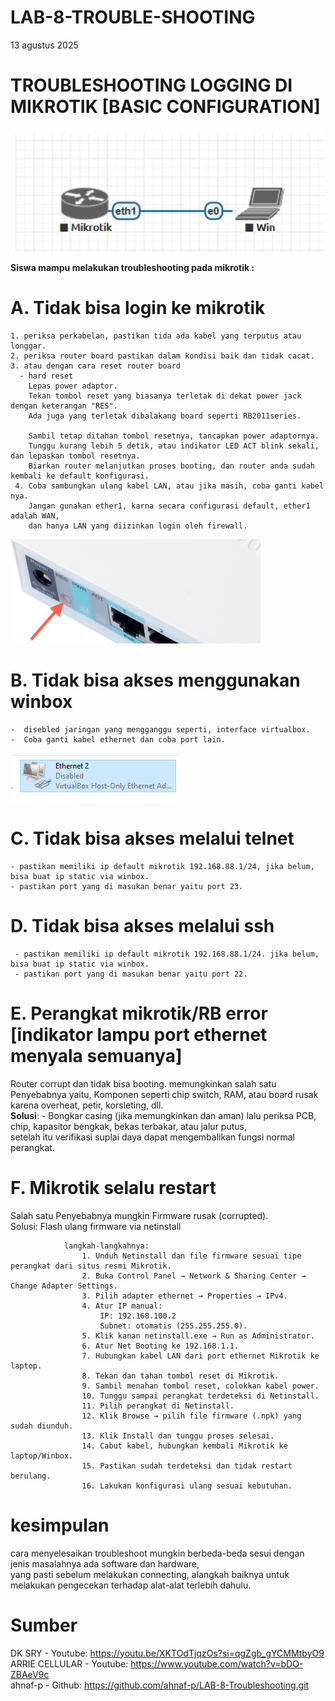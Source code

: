 # LAB-8-TROUBLE-SHOOTING
13 agustus 2025
# TROUBLESHOOTING LOGGING DI MIKROTIK [BASIC CONFIGURATION] 

![M](sl.PNG)

**Siswa mampu melakukan troubleshooting pada mikrotik :**    
# A. Tidak bisa login ke mikrotik    
    1. periksa perkabelan, pastikan tida ada kabel yang terputus atau longgar.  
    2. periksa router board pastikan dalam kondisi baik dan tidak cacat.   
    3. atau dengan cara reset router board 
      - hard reset 
        Lepas power adaptor.  
        Tekan tombol reset yang biasanya terletak di dekat power jack dengan keterangan "RES".     
        Ada juga yang terletak dibalakang board seperti RB2011series.   
        
        Sambil tetap ditahan tombol resetnya, tancapkan power adaptornya.    
        Tunggu kurang lebih 5 detik, atau indikator LED ACT blink sekali, dan lepaskan tombol resetnya.    
        Biarkan router melanjutkan proses booting, dan router anda sudah kembali ke default konfigurasi.
     4. Coba sambungkan ulang kabel LAN, atau jika masih, coba ganti kabel nya.  
        Jangan gunakan ether1, karna secara configurasi default, ether1 adalah WAN,  
        dan hanya LAN yang diizinkan login oleh firewall.

![M](dua.png)

# B. Tidak bisa akses menggunakan winbox 
    -  disebled jaringan yang mengganggu seperti, interface virtualbox.
    -  Coba ganti kabel ethernet dan coba port lain.  

![M](eth.PNG)

# C. Tidak bisa akses melalui telnet
    - pastikan memiliki ip default mikrotik 192.168.88.1/24, jika belum, bisa buat ip static via winbox.  
    - pastikan port yang di masukan benar yaitu port 23.
# D. Tidak bisa akses melalui ssh
     - pastikan memiliki ip default mikrotik 192.168.88.1/24. jika belum, bisa buat ip static via winbox.  
     - pastikan port yang di masukan benar yaitu port 22.
# E. Perangkat mikrotik/RB error [indikator lampu port ethernet menyala semuanya]
 Router corrupt dan tidak bisa booting. memungkinkan salah satu Penyebabnya yaitu, Komponen seperti chip switch, RAM, 
atau board rusak karena overheat, petir, korsleting, dll.  
**Solusi**: 
      - Bongkar casing (jika memungkinkan dan aman) lalu periksa PCB, chip, kapasitor bengkak, bekas terbakar, atau jalur putus,   
      setelah itu verifikasi suplai daya dapat mengembalikan fungsi normal perangkat.
         
# F. Mikrotik selalu restart
Salah satu Penyebabnya mungkin Firmware rusak (corrupted).  
Solusi: Flash ulang firmware via netinstall  

                langkah-langkahnya:  
                    1. Unduh Netinstall dan file firmware sesuai tipe perangkat dari situs resmi Mikrotik.  
                    2. Buka Control Panel → Network & Sharing Center → Change Adapter Settings.  
                    3. Pilih adapter ethernet → Properties → IPv4.  
                    4. Atur IP manual:  
                        IP: 192.168.100.2 
                        Subnet: otomatis (255.255.255.0).  
                    5. Klik kanan netinstall.exe → Run as Administrator.  
                    6. Atur Net Booting ke 192.168.1.1.  
                    7. Hubungkan kabel LAN dari port ethernet Mikrotik ke laptop.  
                    8. Tekan dan tahan tombol reset di Mikrotik.  
                    9. Sambil menahan tombol reset, colokkan kabel power.  
                    10. Tunggu sampai perangkat terdeteksi di Netinstall.  
                    11. Pilih perangkat di Netinstall.  
                    12. Klik Browse → pilih file firmware (.npk) yang sudah diunduh.  
                    13. Klik Install dan tunggu proses selesai.   
                    14. Cabut kabel, hubungkan kembali Mikrotik ke laptop/Winbox. 
                    15. Pastikan sudah terdeteksi dan tidak restart berulang.    
                    16. Lakukan konfigurasi ulang sesuai kebutuhan.    

# kesimpulan
cara menyelesaikan troubleshoot mungkin berbeda-beda sesui dengan jenis masalahnya ada software dan hardware,     
yang pasti sebelum melakukan connecting, alangkah baiknya untuk melakukan pengecekan terhadap alat-alat terlebih dahulu.     
# Sumber
DK SRY - Youtube: https://youtu.be/XKTOdTjqzOs?si=qgZgb_gYCMMtbyO9  
ARRIE CELLULAR - Youtube: https://www.youtube.com/watch?v=bDO-ZBAeV9c  
ahnaf-p - Github: https://github.com/ahnaf-p/LAB-8-Troubleshooting.git  
